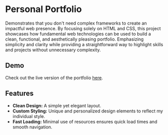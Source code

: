# Personal Portfolio

Demonstrates that you don't need complex frameworks to create an impactful web presence. By focusing solely on HTML and CSS, this project showcases how fundamental web technologies can be used to build a clean, functional, and aesthetically pleasing portfolio. Emphasizing simplicity and clarity while providing a straightforward way to highlight skills and projects without unnecessary complexity.

## Demo

Check out the live version of the portfolio [here](https://mostafa-ehab22.github.io/Portofolio-website/).

## Features

- **Clean Design:** A simple yet elegant layout.
- **Custom Styling:** Unique and personalized design elements to reflect my individual style.
- **Fast Loading:** Minimal use of resources ensures quick load times and smooth navigation.



